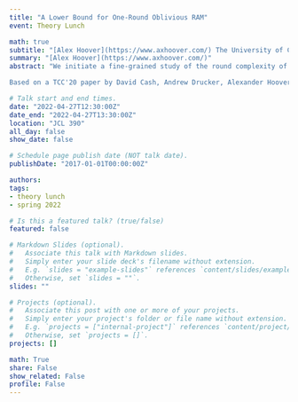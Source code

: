 ```yaml
---
title: "A Lower Bound for One-Round Oblivious RAM"
event: Theory Lunch

math: true
subtitle: "[Alex Hoover](https://www.axhoover.com/) The University of Chicago"
summary: "[Alex Hoover](https://www.axhoover.com/)"
abstract: "We initiate a fine-grained study of the round complexity of Oblivious RAM (ORAM). We prove that any one-round balls-in-bins ORAM that does not duplicate balls must have either Ω(sqrt(N)) bandwidth or Ω(sqrt(N)) client memory, where N is the number of memory slots being simulated. This shows that such schemes are strictly weaker than general (multi-round) ORAMs or those with server computation, and in particular implies that a one-round version of the original square-root ORAM of Goldreich and Ostrovksy (J. ACM 1996) is optimal. We prove this bound via new techniques that differ from those of Goldreich and Ostrovksy, and of Larsen and Nielsen (CRYPTO 2018), which achieved an Ω(log N) bound for balls-in-bins and general multi-round ORAMs respectively. Finally we give a weaker extension of our bound that allows for limited duplication of balls, and also show that our bound extends to multiple-round ORAMs of a restricted form that include the best known constructions.

Based on a TCC'20 paper by David Cash, Andrew Drucker, Alexander Hoover."

# Talk start and end times.
date: "2022-04-27T12:30:00Z"
date_end: "2022-04-27T13:30:00Z"
location: "JCL 390"
all_day: false
show_date: false

# Schedule page publish date (NOT talk date).
publishDate: "2017-01-01T00:00:00Z"

authors:
tags:
- theory lunch
- spring 2022

# Is this a featured talk? (true/false)
featured: false

# Markdown Slides (optional).
#   Associate this talk with Markdown slides.
#   Simply enter your slide deck's filename without extension.
#   E.g. `slides = "example-slides"` references `content/slides/example-slides.md`.
#   Otherwise, set `slides = ""`.
slides: ""

# Projects (optional).
#   Associate this post with one or more of your projects.
#   Simply enter your project's folder or file name without extension.
#   E.g. `projects = ["internal-project"]` references `content/project/deep-learning/index.md`.
#   Otherwise, set `projects = []`.
projects: []

math: True
share: False
show_related: False
profile: False
---
```

